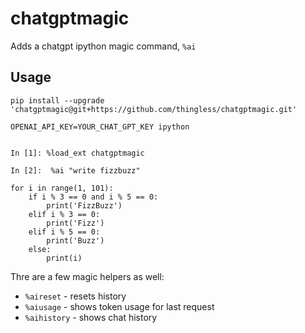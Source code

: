 # chatgptmagic

Adds a chatgpt ipython magic command, `%ai`

## Usage

```
pip install --upgrade 'chatgptmagic@git+https://github.com/thingless/chatgptmagic.git'
```

```
OPENAI_API_KEY=YOUR_CHAT_GPT_KEY ipython


In [1]: %load_ext chatgptmagic

In [2]:  %ai "write fizzbuzz"

for i in range(1, 101):
    if i % 3 == 0 and i % 5 == 0:
        print('FizzBuzz')
    elif i % 3 == 0:
        print('Fizz')
    elif i % 5 == 0:
        print('Buzz')
    else:
        print(i)                                        
```

Thre are a few magic helpers as well:

* `%aireset` - resets history
* `%aiusage` - shows token usage for last request
* `%aihistory` - shows chat history